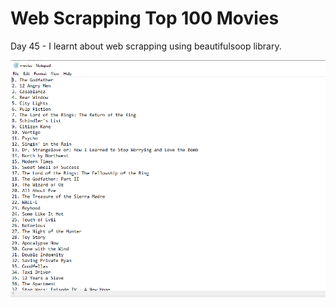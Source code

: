 # Web Scrapping Top 100 Movies

Day 45 - I learnt about web scrapping using beautifulsoop library.

![](movies.PNG)

